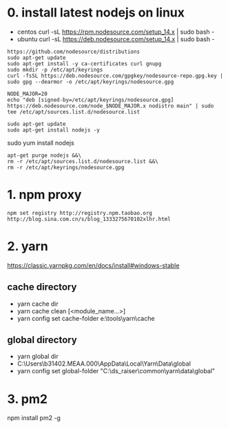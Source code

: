 # 0. install latest nodejs on linux
- centos 
curl -sL https://rpm.nodesource.com/setup_14.x | sudo bash -
- ubuntu
curl -sL https://deb.nodesource.com/setup_14.x | sudo bash -
```
https://github.com/nodesource/distributions
sudo apt-get update
sudo apt-get install -y ca-certificates curl gnupg
sudo mkdir -p /etc/apt/keyrings
curl -fsSL https://deb.nodesource.com/gpgkey/nodesource-repo.gpg.key | sudo gpg --dearmor -o /etc/apt/keyrings/nodesource.gpg

NODE_MAJOR=20
echo "deb [signed-by=/etc/apt/keyrings/nodesource.gpg] https://deb.nodesource.com/node_$NODE_MAJOR.x nodistro main" | sudo tee /etc/apt/sources.list.d/nodesource.list

sudo apt-get update
sudo apt-get install nodejs -y
```
sudo yum install nodejs
```
apt-get purge nodejs &&\
rm -r /etc/apt/sources.list.d/nodesource.list &&\
rm -r /etc/apt/keyrings/nodesource.gpg
```
# 1. npm proxy
```
npm set registry http://registry.npm.taobao.org
http://blog.sina.com.cn/s/blog_1333275670102xlhr.html
```
# 2. yarn
https://classic.yarnpkg.com/en/docs/install#windows-stable
## cache directory
- yarn cache dir
- yarn cache clean [<module_name...>]
- yarn config set cache-folder e:\tools\yarn\cache
## global directory
- yarn global dir
- C:\Users\b31402.MEAA.000\AppData\Local\Yarn\Data\global
- yarn config set global-folder "C:\ds_raiser\common\yarn\data\global"
# 3. pm2
npm install pm2 -g
